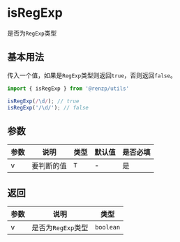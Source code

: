 # isRegExp

是否为`RegExp`类型

## 基本用法

传入一个值，如果是`RegExp`类型则返回`true`，否则返回`false`。

```ts
import { isRegExp } from '@renzp/utils'

isRegExp(/\d/); // true
isRegExp('/\d/'); // false
```

## 参数

| 参数 | 说明       | 类型 | 默认值 | 是否必填 |
| ---- | ---------- | ---- | ------ | -------- |
| v    | 要判断的值 | `T`  | -      | 是       |

## 返回

| 参数 | 说明               | 类型      |
| ---- | ------------------ | --------- |
| v    | 是否为`RegExp`类型 | `boolean` |
